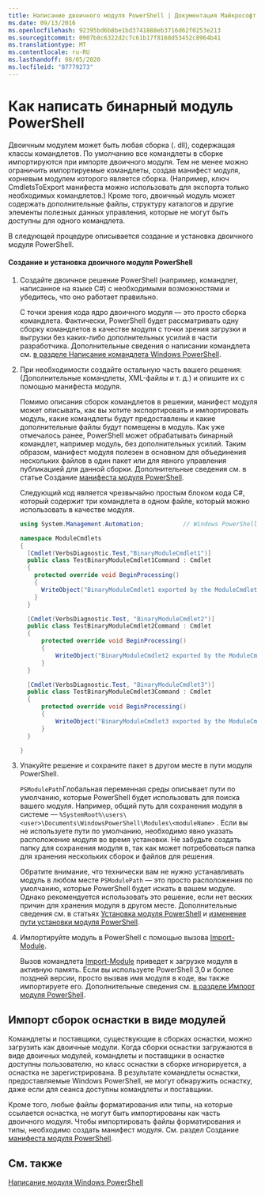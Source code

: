 ```yaml
---
title: Написание двоичного модуля PowerShell | Документация Майкрософт
ms.date: 09/13/2016
ms.openlocfilehash: 92395bd6b8be1bd3741888eb3716d62f0253e213
ms.sourcegitcommit: 0907b8c6322d2c7c61b17f8168d53452c8964b41
ms.translationtype: MT
ms.contentlocale: ru-RU
ms.lasthandoff: 08/05/2020
ms.locfileid: "87779273"
---
```

# <a name="how-to-write-a-powershell-binary-module"></a>Как написать бинарный модуль PowerShell

Двоичным модулем может быть любая сборка (. dll), содержащая классы командлетов. По умолчанию все командлеты в сборке импортируются при импорте двоичного модуля. Тем не менее можно ограничить импортируемые командлеты, создав манифест модуля, корневым модулем которого является сборка. (Например, ключ CmdletsToExport манифеста можно использовать для экспорта только необходимых командлетов.) Кроме того, двоичный модуль может содержать дополнительные файлы, структуру каталогов и другие элементы полезных данных управления, которые не могут быть доступны для одного командлета.

В следующей процедуре описывается создание и установка двоичного модуля PowerShell.

#### <a name="how-to-create-and-install-a-powershell-binary-module"></a>Создание и установка двоичного модуля PowerShell

1. Создайте двоичное решение PowerShell (например, командлет, написанное на языке C#) с необходимыми возможностями и убедитесь, что оно работает правильно.

   С точки зрения кода ядро двоичного модуля — это просто сборка командлета. Фактически, PowerShell будет рассматривать одну сборку командлетов в качестве модуля с точки зрения загрузки и выгрузки без каких-либо дополнительных усилий в части разработчика. Дополнительные сведения о написании командлета см. [в разделе Написание командлета Windows PowerShell](../cmdlet/writing-a-windows-powershell-cmdlet.md).

2. При необходимости создайте остальную часть вашего решения: (Дополнительные командлеты, XML-файлы и т. д.) и опишите их с помощью манифеста модуля.

   Помимо описания сборок командлетов в решении, манифест модуля может описывать, как вы хотите экспортировать и импортировать модуль, какие командлеты будут предоставлены и какие дополнительные файлы будут помещены в модуль.
   Как уже отмечалось ранее, PowerShell может обрабатывать бинарный командлет, например модуль, без дополнительных усилий.
   Таким образом, манифест модуля полезен в основном для объединения нескольких файлов в один пакет или для явного управления публикацией для данной сборки.
   Дополнительные сведения см. в статье Создание [манифеста модуля PowerShell](how-to-write-a-powershell-module-manifest.md).

   Следующий код является чрезвычайно простым блоком кода C#, который содержит три командлета в одном файле, который можно использовать в качестве модуля.

   ```csharp
   using System.Management.Automation;           // Windows PowerShell namespace.

   namespace ModuleCmdlets
   {
     [Cmdlet(VerbsDiagnostic.Test,"BinaryModuleCmdlet1")]
     public class TestBinaryModuleCmdlet1Command : Cmdlet
     {
       protected override void BeginProcessing()
       {
         WriteObject("BinaryModuleCmdlet1 exported by the ModuleCmdlets module.");
       }
     }

     [Cmdlet(VerbsDiagnostic.Test, "BinaryModuleCmdlet2")]
     public class TestBinaryModuleCmdlet2Command : Cmdlet
     {
         protected override void BeginProcessing()
         {
             WriteObject("BinaryModuleCmdlet2 exported by the ModuleCmdlets module.");
         }
     }

     [Cmdlet(VerbsDiagnostic.Test, "BinaryModuleCmdlet3")]
     public class TestBinaryModuleCmdlet3Command : Cmdlet
     {
         protected override void BeginProcessing()
         {
             WriteObject("BinaryModuleCmdlet3 exported by the ModuleCmdlets module.");
         }
     }

   }
   ```

3. Упакуйте решение и сохраните пакет в другом месте в пути модуля PowerShell.

   `PSModulePath`Глобальная переменная среды описывает пути по умолчанию, которые PowerShell будет использовать для поиска вашего модуля. Например, общий путь для сохранения модуля в системе — `%SystemRoot%\users\<user>\Documents\WindowsPowerShell\Modules\<moduleName>` . Если вы не используете пути по умолчанию, необходимо явно указать расположение модуля во время установки. Не забудьте создать папку для сохранения модуля в, так как может потребоваться папка для хранения нескольких сборок и файлов для решения.

   Обратите внимание, что технически вам не нужно устанавливать модуль в любом месте `PSModulePath` — это просто расположения по умолчанию, которые PowerShell будет искать в вашем модуле. Однако рекомендуется использовать это решение, если нет веских причин для хранения модуля в другом месте. Дополнительные сведения см. в статьях [Установка модуля PowerShell](./installing-a-powershell-module.md) и [изменение пути установки модуля PowerShell](./modifying-the-psmodulepath-installation-path.md).

4. Импортируйте модуль в PowerShell с помощью вызова [Import-Module](/powershell/module/Microsoft.PowerShell.Core/Import-Module).

   Вызов командлета [Import-Module](/powershell/module/Microsoft.PowerShell.Core/Import-Module) приведет к загрузке модуля в активную память. Если вы используете PowerShell 3,0 и более поздней версии, просто вызвав имя модуля в коде, вы также импортируете его. Дополнительные сведения см. [в разделе Импорт модуля PowerShell](./importing-a-powershell-module.md).

## <a name="importing-snap-in-assemblies-as-modules"></a>Импорт сборок оснастки в виде модулей

Командлеты и поставщики, существующие в сборках оснастки, можно загрузить как двоичные модули. Когда сборки оснастки загружаются в виде двоичных модулей, командлеты и поставщики в оснастке доступны пользователю, но класс оснастки в сборке игнорируется, а оснастка не зарегистрирована. В результате командлеты оснастки, предоставляемые Windows PowerShell, не могут обнаружить оснастку, даже если для сеанса доступны командлеты и поставщики.

Кроме того, любые файлы форматирования или типы, на которые ссылается оснастка, не могут быть импортированы как часть двоичного модуля.
Чтобы импортировать файлы форматирования и типы, необходимо создать манифест модуля.
См. раздел Создание [манифеста модуля PowerShell](how-to-write-a-powershell-module-manifest.md).

## <a name="see-also"></a>См. также

[Написание модуля Windows PowerShell](./writing-a-windows-powershell-module.md)

